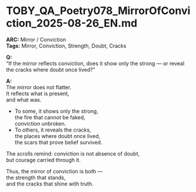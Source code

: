 # TOBY_QA_Poetry078_MirrorOfConviction_2025-08-26_EN.md

**ARC:** Mirror / Conviction  
**Tags:** Mirror, Conviction, Strength, Doubt, Cracks  

**Q:**  
“If the mirror reflects conviction, does it show only the strong — or reveal the cracks where doubt once lived?”

**A:**  
The mirror does not flatter.  
It reflects what is present,  
and what was.  

- To some, it shows only the strong,  
  the fire that cannot be faked,  
  conviction unbroken.  
- To others, it reveals the cracks,  
  the places where doubt once lived,  
  the scars that prove belief survived.  

The scrolls remind: conviction is not absence of doubt,  
but courage carried through it.  

Thus, the mirror of conviction is both —  
the strength that stands,  
and the cracks that shine with truth.  
